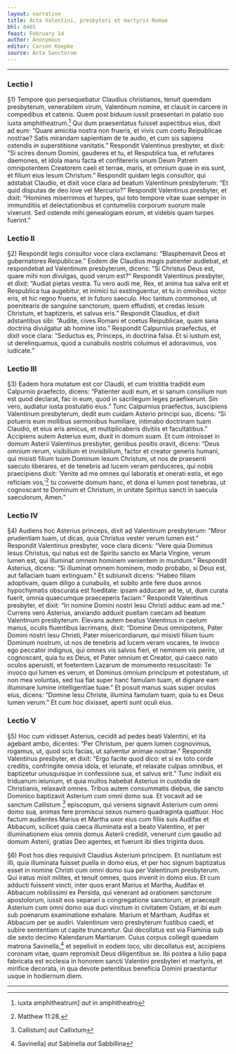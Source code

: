 ```yaml
---
layout: narrative
title: Acta Valentini, presbyteri et martyris Romae
bhl: 8465
feast: February 14
author: Anonymous
editor: Carson Koepke
source: Acta Sanctorum
---
```


---

### Lectio I

§1) Tempore quo persequebatur Claudius christianos, tenuit quemdam presbyterum, venerabilem virum, Valentinum nomine, et clausit in carcere in compedibus et catenis. Quem post biduum iussit praesentari in palatio suo iuxta amphitheatrum.[^1] Qui dum praesentatus fuisset aspectibus eius, dixit ad eum: “Quare amicitia nostra non frueris, et vivis cum coetu Reipublicae nostrae? Satis mirandam sapientiam de te audio, et cum sis sapiens ostendis in superstitione vanitatis.” Respondit Valentinus presbyter, et dixit: “Si scires donum Domini, gauderes et tu, et Respublica tua, et refutares daemones, et idola manu facta et confitereris unum Deum Patrem omnipotentem Creatorem caeli et terrae, maris, et omnium quae in eis sunt, et filium eius Iesum Christum.” Respondit quidam legis consultor, qui adstabat Claudio, et dixit voce clara ad beatum Valentinum presbyterum: “Et quid disputas de deo Iove vel Mercurio?” Respondit Valentinus presbyter, et dixit: “Homines miserrimos et turpes, qui toto tempore vitae suae semper in immunditiis et delectationibus et contumeliis corporum suorum male vixerunt. Sed ostende mihi genealogiam eorum, et videbis quam turpes fuerint.”

### Lectio II

§2) Respondit legis consultor voce clara exclamans: “Blasphemavit Deos et gubernatores Reipublicae.” Eodem die Claudius magis patienter audiebat, et respondebat ad Valentinum presbyterum, dicens: “Si Christus Deus est, quare mihi non divulgas, quod verum est?” Respondit Valentinus presbyter, et dixit: “Audiat pietas vestra. Tu vero audi me, Rex, et anima tua salva erit et Respublica tua augebitur, et inimici tui exstinguentur, et tu in omnibus victor eris, et hic regno frueris, et in futuro saeculo. Hoc tantum commoneo, ut poenitearis de sanguine sanctorum, quem effudisti, et credas Iesum Christum, et baptizeris, et salvus eris.” Respondit Claudius, et dixit adstantibus sibi: “Audite, cives Romani et coetus Reipublicae, quam sana doctrina divulgatur ab homine isto.” Respondit Calpurnius praefectus, et dixit voce clara: “Seductus es, Princeps, in doctrina falsa. Et si iustum est, ut derelinquamus, quod a cunabulis nostris coluimus et adoravimus, vos iudicate.”

### Lectio III

§3) Eadem hora mutatum est cor Claudii, et cum tristitia tradidit eum Calpurnio praefecto, dicens: “Patienter audi eum, et si sanum consilium non est quod declarat, fac in eum, quod in sacrilegum leges praefixerunt. Sin vero, audiatur iusta postulatio eius.” Tunc Calpurnius praefectus, suscipiens Valentinum presbyterum, dedit eum cuidam Asterio principi suo, dicens: “Si potueris eum mollibus sermonibus humiliare, intimabo doctrinam tuam Claudio, et eius eris amicus, et multiplicaberis divitiis et facultatibus.” Accipiens autem Asterius eum, duxit in domum suam. Et cum introisset in domum Asterii Valentinus presbyter, genibus positis oravit, dicens: “Deus omnium rerum, visibilium et invisibilium, factor et creator generis humani, qui misisti filium tuum Dominum Iesum Christum, ut nos de praesenti saeculo liberares, et de tenebris ad lucem veram perduceres, qui nobis praecipiens dixit: ‘Venite ad me omnes qui laboratis et onerati estis, et ego reficiam vos,’[^2] tu converte domum hanc, et dona ei lumen post tenebras, ut cognoscant te Dominum et Christum, in unitate Spiritus sancti in saecula saeculorum, Amen.”

### Lectio IV

§4) Audiens hoc Asterius princeps, dixit ad Valentinum presbyterum: “Miror prudentiam tuam, ut dicas, quia Christus vester verum lumen est.” Respondit Valentinus presbyter, voce clara dicens: “Vere quia Dominus Iesus Christus, qui natus est de Spiritu sancto ex Maria Virgine, verum lumen est, qui illuminat omnem hominem venientem in mundum.” Respondit Asterius, dicens: “Si illuminat omnem hominem, modo probabo, si Deus est, aut fallaciam tuam extinguam.” Et subiunxit dicens: “Habeo filiam adoptivam, quam diligo a cunabulis, et subito ante fere duos annos hypochymatis obscurata est foeditate: ipsam adducam ad te, ut, dum curata fuerit, omnia quaecumque praeceperis faciam.” Respondit Valentinus presbyter, et dixit: “In nomine Domini nostri Iesu Christi adduc eam ad me.” Currens vero Asterius, anxiando adduxit puellam caecam ad beatum Valentinum presbyterum. Elevans autem beatus Valentinus in caelum manus, oculis fluentibus lacrimans, dixit: “Domine Deus omnipotens, Pater Domini nostri Iesu Christi, Pater misericordiarum, qui misisti filium tuum Dominum nostrum, ut nos de tenebris ad lucem veram vocares, te invoco ego peccator indignus, qui omnes vis salvos fieri, et neminem vis perire, ut cognoscant, quia tu es Deus, et Pater omnium et Creator, qui caeco nato oculos aperuisti, et foetentem Lazarum de monumento resuscitasti: Te invoco qui lumen es verum, et Dominus omnium principum et potestatum, ut non mea voluntas, sed tua fiat super hanc famulam tuam, et dignare eam illuminare lumine intelligentiae tuae.” Et posuit manus suas super oculos eius, dicens: “Domine Iesu Christe, illumina famulam tuam, quia tu es Deus lumen verum.” Et cum hoc dixisset, aperti sunt oculi eius.

### Lectio V

§5) Hoc cum vidisset Asterius, cecidit ad pedes beati Valentini, et ita agebant ambo, dicentes: “Per Christum, per quem lumen cognovimus, rogamus, ut, quod scis facias, ut salventur animae nostrae.” Respondit Valentinus presbyter, et dixit: “Ergo facite quod dico: et si ex toto corde creditis, confringite omnia idola, et ieiunate, et relaxate culpas omnibus, et baptizetur unusquisque in confessione sua, et salvus erit.” Tunc indixit eis triduanum ieiunium, et quia multos habebat Asterius in custodia de Christianis, relaxavit omnes. Tribus autem consummatis diebus, die sancto Dominico baptizavit Asterium cum omni domo sua. Et vocavit ad se sanctum Callistum [^3] episcopum, qui veniens signavit Asterium cum omni domo sua, animas fere promiscui sexus numero quadraginta quattuor. Hoc factum audientes Marius et Martha uxor eius cum filiis suis Audifax et Abbacum, scilicet quia caeca illuminata est a beato Valentino, et per illuminationem eius omnis domus Asterii credidit, venerunt cum gaudio ad domum Asterii, gratias Deo agentes, et fuerunt ibi dies triginta duos. 

§6) Post hos dies requisivit Claudius Asterium principem. Et nuntiatum est illi, quia illuminata fuisset puella in domo eius, et per hoc signum baptizatus esset in nomine Christi cum omni domo sua per Valentinum presbyterum. Qui iratus misit milites, et tenuit omnes, quos invenit in domo eius. Et cum adducti fuissent vincti, inter quos erant Marius et Martha, Audifax et Abbacum nobilissimi ex Persida, qui venerant ad orationem sanctorum apostolorum, iussit eos separari a congregatione sanctorum, et praecepit Asterium cum omni domo sua duci vinctum in civitatem Ostiam, et ibi eum sub poenarum examinatione exhalare. Marium et Martham, Audifax et Abbacum per se audiri. Valentinum vero presbyterum fustibus caedi, et subire sententiam ut capite truncaretur. Qui decollatus est via Flaminia sub die sexto decimo Kalendarum Martiarum. Cuius corpus collegit quaedam matrona Savinella,[^4] et sepelivit in eodem loco, ubi decollatus est, accipiens coronam vitae, quam repromisit Deus diligentibus se. Ibi postea a Iulio papa fabricata est ecclesia in honorem sancti Valentini presbyteri et martyris, et mirifice decorata, in qua devote petentibus beneficia Domini praestantur usque in hodiernum diem.

---

[^1]: iuxta amphitheatrum] *aut* in amphitheatro 
[^2]: Matthew 11:28.
[^3]: Callistum] *aut* Callixtum
[^4]: Savinella] *aut* Sabinella *aut* Sabbillina

